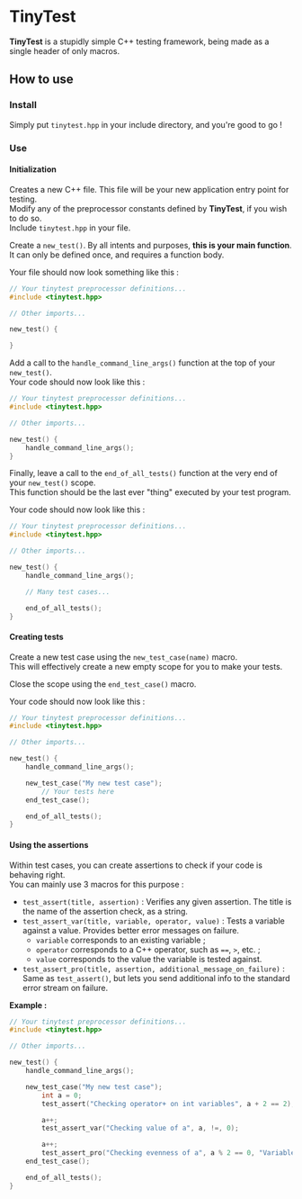 # TinyTest
**TinyTest** is a stupidly simple C++ testing framework, being made as a single header of only macros.

## How to use
### Install
Simply put `tinytest.hpp` in your include directory, and you're good to go !

### Use
#### Initialization
Creates a new C++ file. This file will be your new application entry point for testing.  
Modify any of the preprocessor constants defined by **TinyTest**, if you wish to do so.  
Include `tinytest.hpp` in your file.  

Create a `new_test()`. By all intents and purposes, **this is your main function**.  
It can only be defined once, and requires a function body.  

Your file should now look something like this :  
```cpp
// Your tinytest preprocessor definitions...
#include <tinytest.hpp>

// Other imports...

new_test() {

}
```

Add a call to the `handle_command_line_args()` function at the top of your `new_test()`.  
Your code should now look like this :  
```cpp
// Your tinytest preprocessor definitions...
#include <tinytest.hpp>

// Other imports...

new_test() {
    handle_command_line_args();
}
```

Finally, leave a call to the `end_of_all_tests()` function at the very end of your `new_test()` scope.  
This function should be the last ever "thing" executed by your test program.  

Your code should now look like this :  
```cpp
// Your tinytest preprocessor definitions...
#include <tinytest.hpp>

// Other imports...

new_test() {
    handle_command_line_args();

    // Many test cases...

    end_of_all_tests();
}
```

#### Creating tests
Create a new test case using the `new_test_case(name)` macro.  
This will effectively create a new empty scope for you to make your tests.  

Close the scope using the `end_test_case()` macro.

Your code should now look like this :  
```cpp
// Your tinytest preprocessor definitions...
#include <tinytest.hpp>

// Other imports...

new_test() {
    handle_command_line_args();

    new_test_case("My new test case");
        // Your tests here
    end_test_case();

    end_of_all_tests();
}
```

#### Using the assertions
Within test cases, you can create assertions to check if your code is behaving right.  
You can mainly use 3 macros for this purpose :
- `test_assert(title, assertion)` : Verifies any given assertion. The title is the name of the assertion check, as a string.
- `test_assert_var(title, variable, operator, value)` : Tests a variable against a value. Provides better error messages on failure.
  - `variable` corresponds to an existing variable ;
  - `operator` corresponds to a C++ operator, such as `==`, `>`, etc. ;
  - `value` corresponds to the value the variable is tested against.
- `test_assert_pro(title, assertion, additional_message_on_failure)` : Same as `test_assert()`, but lets you send additional info to the standard error stream on failure.

**Example :**  
```cpp
// Your tinytest preprocessor definitions...
#include <tinytest.hpp>

// Other imports...

new_test() {
    handle_command_line_args();

    new_test_case("My new test case");
        int a = 0;
        test_assert("Checking operator+ on int variables", a + 2 == 2);

        a++;
        test_assert_var("Checking value of a", a, !=, 0);

        a++;
        test_assert_pro("Checking evenness of a", a % 2 == 0, "Variable a is not even, since a = " << a);
    end_test_case();

    end_of_all_tests();
}
```
